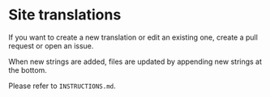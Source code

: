 # Site translations
If you want to create a new translation or edit an existing one, create a pull request or open an issue. 

When new strings are added, files are updated by appending new strings at the bottom.

Please refer to `INSTRUCTIONS.md`.
